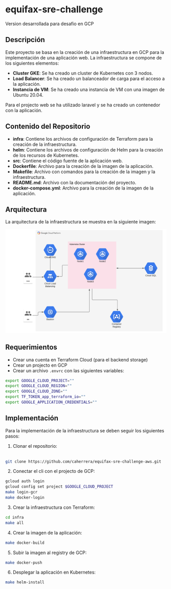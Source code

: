 # equifax-sre-challenge

Version desarrollada para desafio en GCP

## Descripción

Este proyecto se basa en la creación de una infraestructura en GCP para la implementación de una aplicación web. La
infraestructura se compone de los siguientes elementos:

- **Cluster GKE**: Se ha creado un cluster de Kubernetes con 3 nodos.
- **Load Balancer**: Se ha creado un balanceador de carga para el acceso a la aplicación.
- **Instancia de VM**: Se ha creado una instancia de VM con una imagen de Ubuntu 20.04.

Para el projecto web se ha utilizado laravel y se ha creado un contenedor con la aplicación.

## Contenido del Repositorio

- **infra**: Contiene los archivos de configuración de Terraform para la creación de la infraestructura.
- **helm**: Contiene los archivos de configuración de Helm para la creación de los recursos de Kubernetes.
- **src**: Contiene el código fuente de la aplicación web.
- **Dockerfile**: Archivo para la creación de la imagen de la aplicación.
- **Makefile**: Archivo con comandos para la creación de la imagen y la infraestructura.
- **README.md**: Archivo con la documentación del proyecto.
- **docker-compose.yml**: Archivo para la creación de la imagen de la aplicación.

## Arquitectura

La arquitectura de la infraestructura se muestra en la siguiente imagen:

![Arquitectura](images/arquitectura.png)

## Requerimientos

- Crear una cuenta en Terraform Cloud (para el backend storage)
- Crear un projecto en GCP
- Crear un archivo `.envrc` con las siguientes variables:

```bash
export GOOGLE_CLOUD_PROJECT=""
export GOOGLE_CLOUD_REGION=""
export GOOGLE_CLOUD_ZONE=""
export TF_TOKEN_app_terraform_io=""
export GOOGLE_APPLICATION_CREDENTIALS=""
```

## Implementación


Para la implementación de la infraestructura se deben seguir los siguientes pasos:

1. Clonar el repositorio:

```bash

git clone https://github.com/caherrera/equifax-sre-challenge-aws.git

```

2. Conectar el cli con el projecto de GCP: 

```bash
gcloud auth login
gcloud config set project $GOOGLE_CLOUD_PROJECT
make login-gcr
make docker-login 
```

3. Crear la infraestructura con Terraform:

```bash
cd infra
make all
```
4. Crear la imagen de la aplicación:

```bash
make docker-build
```

5. Subir la imagen al registry de GCP:

```bash
make docker-push
```

6. Desplegar la aplicación en Kubernetes:

```bash
make helm-install
```